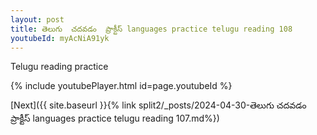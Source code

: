 ```yaml
---
layout: post
title: తెలుగు  చదవడం  ప్రాక్టీస్ languages practice telugu reading 108
youtubeId: myAcNiA91yk
---
```

 
 
Telugu reading practice
 
 
 
 
 


{% include youtubePlayer.html id=page.youtubeId %}
 
[Next]({{ site.baseurl }}{% link  split2/_posts/2024-04-30-తెలుగు  చదవడం  ప్రాక్టీస్ languages practice telugu reading 107.md%})
 
